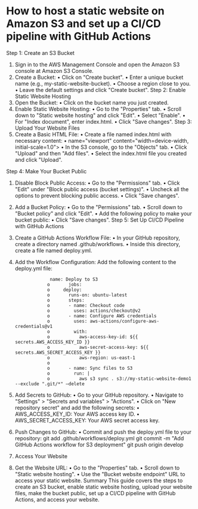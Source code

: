 # How to host a static website on Amazon S3 and set up a CI/CD pipeline with GitHub Actions


Step 1: Create an S3 Bucket
1.	Sign in to the AWS Management Console and open the Amazon S3 console at Amazon S3 Console.
2.	Create a Bucket:
  •	Click on "Create bucket".
  •	Enter a unique bucket name (e.g., my-static-website-bucket).
  •	Choose a region close to you.
  •	Leave the default settings and click "Create bucket".
Step 2: Enable Static Website Hosting
1.	Open the Bucket:
  •	Click on the bucket name you just created.
2.	Enable Static Website Hosting:
  •	Go to the "Properties" tab.
  •	Scroll down to "Static website hosting" and click "Edit".
  •	Select "Enable".
  •	For "Index document", enter index.html.
  •	Click "Save changes".
Step 3: Upload Your Website Files
1.	Create a Basic HTML File:
  •	Create a file named index.html with necessary content:
  •	name="viewport" content="width=device-width, initial-scale=1.0">
  •	In the S3 console, go to the "Objects" tab.
  •	Click "Upload" and then "Add files".
  •	Select the index.html file you created and click "Upload".


Step 4: Make Your Bucket Public
1.	Disable Block Public Access:
  •	Go to the "Permissions" tab.
  •	Click "Edit" under "Block public access (bucket settings)".
  •	Uncheck all the options to prevent blocking public access.
  •	Click "Save changes".
2.	Add a Bucket Policy:
  •	Go to the "Permissions" tab.
  •	Scroll down to "Bucket policy" and click "Edit".
  •	Add the following policy to make your bucket public:
  •	Click "Save changes".
Step 5: Set Up CI/CD Pipeline with GitHub Actions
	
1.	Create a GitHub Actions Workflow File:
  •	In your GitHub repository, create a directory named  .github/workflows.
  •	Inside this directory, create a file named deploy.yml.
2.	Add the Workflow Configuration:
Add the following content to the deploy.yml file:

                     name: Deploy to S3
                    o	    jobs:
                    o	  deploy:
                    o	    runs-on: ubuntu-latest
                    o	    steps:
                    o	    - name: Checkout code
                    o	      uses: actions/checkout@v2
                    o	    - name: Configure AWS credentials
                    o	      uses: aws-actions/configure-aws-credentials@v1
                    o	      with:
                    o	        aws-access-key-id: ${{ secrets.AWS_ACCESS_KEY_ID }}
                    o	        aws-secret-access-key: ${{ secrets.AWS_SECRET_ACCESS_KEY }}
                    o	        aws-region: us-east-1
                    o	
                    o	    - name: Sync files to S3
                    o	      run: |
                    o	        aws s3 sync . s3://my-static-website-demo1 --exclude ".git/*" –delete


3.	Add Secrets to GitHub:
  •	Go to your GitHub repository.
  •	Navigate to "Settings" > "Secrets and variables" > "Actions".
  •	Click on "New repository secret" and add the following secrets:
  •	AWS_ACCESS_KEY_ID: Your AWS access key ID.
  •	AWS_SECRET_ACCESS_KEY: Your AWS secret access key.


4.	Push Changes to GitHub:
  •	Commit and push the deploy.yml file to your repository:
git add .github/workflows/deploy.yml git commit -m "Add GitHub Actions workflow for S3 deployment" git push origin develop


5.	 Access Your Website
1.	Get the Website URL:
  •	Go to the "Properties" tab.
  •	Scroll down to "Static website hosting".
  •	Use the "Bucket website endpoint" URL to access your static website.
Summary
This guide covers the steps to create an S3 bucket, enable static website hosting, upload your website files, make the bucket public, set up a CI/CD pipeline with GitHub Actions, and access your website.

